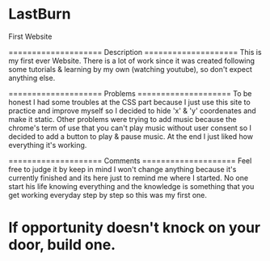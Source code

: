 # LastBurn
First Website

==================== Description ====================
This is my first ever Website. There is a lot of work since it was created following some tutorials & learning by my own (watching youtube), so don't expect anything else.

==================== Problems ====================
To be honest I had some troubles at the CSS part because I just use this site to practice and improve myself so I decided to hide 'x' & 'y' coordenates and make it static.
Other problems were trying to add music because the chrome's term of use that you can't play music without user consent so I decided to add a button to play & pause music. 
At the end I just liked how everything it's working.

==================== Comments ====================
Feel free to judge it by keep in mind I won't change anything because it's currently finished and its here just to remind me where I started. 
No one start his life knowing everything and the knowledge is something that you get working everyday step by step so this was my first one.


# If opportunity doesn't knock on your door, build one.
